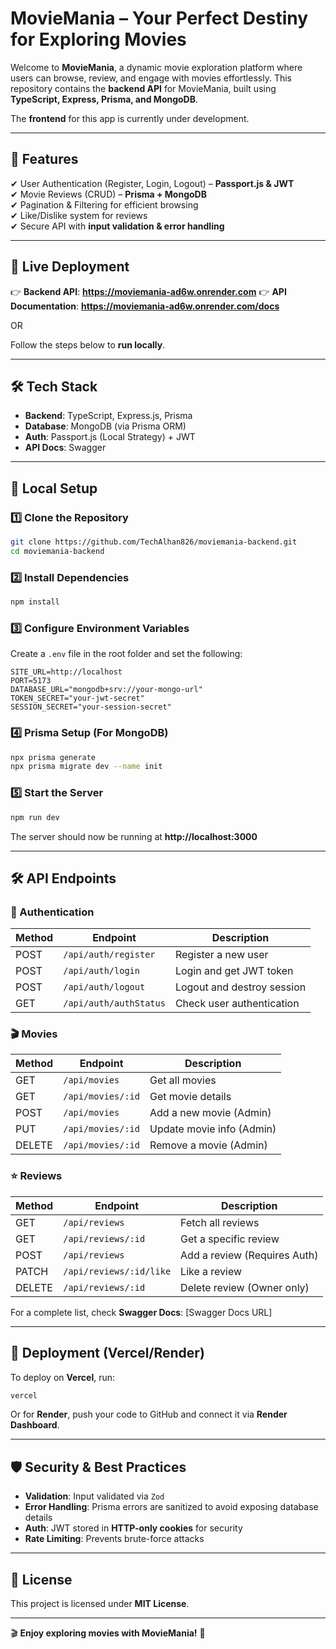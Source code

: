 # **MovieMania – Your Perfect Destiny for Exploring Movies**  

Welcome to **MovieMania**, a dynamic movie exploration platform where users can browse, review, and engage with movies effortlessly. This repository contains the **backend API** for MovieMania, built using **TypeScript, Express, Prisma, and MongoDB**.  

The **frontend** for this app is currently under development.  

---

## **🌟 Features**
✔ User Authentication (Register, Login, Logout) – **Passport.js & JWT**  
✔ Movie Reviews (CRUD) – **Prisma + MongoDB**  
✔ Pagination & Filtering for efficient browsing  
✔ Like/Dislike system for reviews  
✔ Secure API with **input validation & error handling**  

---

## **🚀 Live Deployment**
👉 **Backend API**: **https://moviemania-ad6w.onrender.com** 
👉 **API Documentation**: **https://moviemania-ad6w.onrender.com/docs**

OR  

Follow the steps below to **run locally**.  

---

## **🛠️ Tech Stack**
- **Backend**: TypeScript, Express.js, Prisma  
- **Database**: MongoDB (via Prisma ORM)  
- **Auth**: Passport.js (Local Strategy) + JWT  
- **API Docs**: Swagger  

---

## **🔧 Local Setup**
### **1️⃣ Clone the Repository**
```bash
git clone https://github.com/TechAlhan826/moviemania-backend.git
cd moviemania-backend
```

### **2️⃣ Install Dependencies**
```bash
npm install
```

### **3️⃣ Configure Environment Variables**
Create a `.env` file in the root folder and set the following:
```env
SITE_URL=http://localhost
PORT=5173
DATABASE_URL="mongodb+srv://your-mongo-url"
TOKEN_SECRET="your-jwt-secret"
SESSION_SECRET="your-session-secret"
```

### **4️⃣ Prisma Setup (For MongoDB)**
```bash
npx prisma generate
npx prisma migrate dev --name init
```

### **5️⃣ Start the Server**
```bash
npm run dev
```
The server should now be running at **http://localhost:3000**  

---

## **🛠 API Endpoints**
### **🔑 Authentication**
| Method | Endpoint         | Description |
|--------|-----------------|-------------|
| POST   | `/api/auth/register` | Register a new user |
| POST   | `/api/auth/login`    | Login and get JWT token |
| POST   | `/api/auth/logout`   | Logout and destroy session |
| GET    | `/api/auth/authStatus` | Check user authentication |

### **🎬 Movies**
| Method | Endpoint         | Description |
|--------|-----------------|-------------|
| GET    | `/api/movies`   | Get all movies |
| GET    | `/api/movies/:id` | Get movie details |
| POST   | `/api/movies`   | Add a new movie (Admin) |
| PUT    | `/api/movies/:id` | Update movie info (Admin) |
| DELETE | `/api/movies/:id` | Remove a movie (Admin) |

### **⭐ Reviews**
| Method | Endpoint         | Description |
|--------|-----------------|-------------|
| GET    | `/api/reviews`   | Fetch all reviews |
| GET    | `/api/reviews/:id` | Get a specific review |
| POST   | `/api/reviews`   | Add a review (Requires Auth) |
| PATCH  | `/api/reviews/:id/like` | Like a review |
| DELETE | `/api/reviews/:id` | Delete review (Owner only) |

For a complete list, check **Swagger Docs**: [Swagger Docs URL]  

---

## **📌 Deployment (Vercel/Render)**
To deploy on **Vercel**, run:
```bash
vercel
```
Or for **Render**, push your code to GitHub and connect it via **Render Dashboard**.

---

## **🛡 Security & Best Practices**
- **Validation**: Input validated via `Zod`  
- **Error Handling**: Prisma errors are sanitized to avoid exposing database details  
- **Auth**: JWT stored in **HTTP-only cookies** for security  
- **Rate Limiting**: Prevents brute-force attacks  

---

## **📜 License**
This project is licensed under **MIT License**.

---

🎬 **Enjoy exploring movies with MovieMania!** 🚀  
